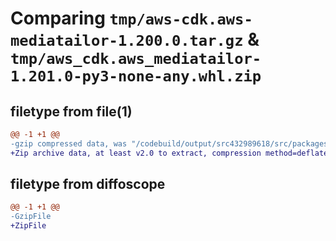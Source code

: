 # Comparing `tmp/aws-cdk.aws-mediatailor-1.200.0.tar.gz` & `tmp/aws_cdk.aws_mediatailor-1.201.0-py3-none-any.whl.zip`

## filetype from file(1)

```diff
@@ -1 +1 @@
-gzip compressed data, was "/codebuild/output/src432989618/src/packages/@aws-cdk/aws-mediatailor/dist/python/aws-cdk.aws-mediatailor-1.200.0.tar", last modified: Wed Apr 26 19:54:30 2023, max compression
+Zip archive data, at least v2.0 to extract, compression method=deflate
```

## filetype from diffoscope

```diff
@@ -1 +1 @@
-GzipFile
+ZipFile
```


